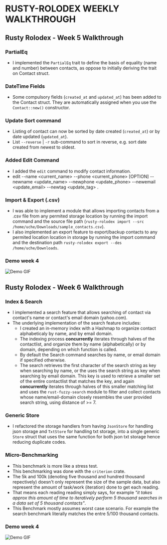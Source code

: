 # RUSTY-ROLODEX WEEKLY WALKTHROUGH


## Rusty Rolodex - Week 5 Walkthrough

### PartialEq
+ I implemented the `PartialEq` trait to define the basis of equality (name and number) between contacts, as oppose to initially deriving the trait on Contact struct.

### DateTime Fields
+ Some compulsory fields (`created_at` and `updated_at`) has been added to the Contact struct. They are automatically assigned when you use the `Contact::new()` constructor.

### Update Sort command
+ Listing of contact can now be sorted by date created (`created_at`) or by date updated (`updated_at`).
+ List `--reverse` | `-r` sub-command to sort in reverse, e.g. sort date created from newest to oldest.

### Added Edit Command
+ I added the `edit` command to modify contact information.
+ edit --name <current_name> --phone <current_phone> [OPTION] --newname <update_name> --newphone <update_phone> --newemail <update_email> --newtag <update_tag> .

### Import & Export (.csv)
+ I was able to implement a module that allows importing contacts from a .csv file from any permited storage location by running the import command and the source file path (`rusty-rolodex import --src /home/uche/Downloads/sample_contacts.csv`).
+ I also implemented an export feature to export/backup contacts to any permited location location in storage by running the import command and the destination path `rusty-rolodex export --des /home/uche/Downloads`.




### Demo week 4
![Demo GIF](./media/rolodex-demoV4.gif)






## Rusty Rolodex - Week 6 Walkthrough

### Index & Search
+ I implemented a search feature that allows searching of contact via contact's name or contact's email domain (yahoo.com).
+ The underlying implementation of the search feature includes:
    - I created an in-memory index with a Hashmap to organize contact alphabeticaly by name, and by email domain.
    - The indexing process **concurrently** iterates through halves of the contactlist, and organize them by name (alphabetically) or by domain, depending on which function is called.
    - By default the Search command searches by name, or email domain if specified otherwise.
    - The search retrieves the first character of the search string as key when searching by name, or the uses the search string as key when searching by email domain. This key is used to retrieve a smaller set of the entire contactlist that matches the key, and again **concurrently** iterates through halves of this smaller matching list and uses the `rust-fuzzy-search` module to filter and collect contacts whose name/email-domain closely resembles the user provided search string, using distance of >= 7.

### Generic Store
+ I refactored the storage handlers from having `JsonStore` for handling json storage and `TxtStore` for handling txt storage, into a single generic `Store` struct that uses the same function for both json txt storage hence reducing duplicate codes.


### Micro-Benchmarking
+ This benchmark is more like a stress test.
+ This benchmarking was done with the `criterion` crate.
+ The 5k and 100k (denoting five thousand and hundred thousand repectively) doesn't only represent the size of the sample data, but also represent the amount of task/work (iteration) done to get each reading.
+ That means each reading reading simply says, for example *"it takes approx this amount of time to iteratively perform 5 thousand searches in a data set of 5 thousand contacts"*.
+ This Benchmark mostly assumes worst case scenario. For example the search benchmark literally matches the entre 5/100 thousand contacts.


### Demo week 4
![Demo GIF](./media/rolodex-demoV4.gif)




[project gist]: (https://gist.github.com/Iamdavidonuh/062da8918a2d333b2150c74cae6bd525)